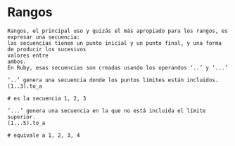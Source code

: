 # Rangos

    Rangos, el principal uso y quizás el más apropiado para los rangos, es expresar una secuencia:
    las secuencias tienen un punto inicial y un punto final, y una forma de producir los sucesivos
    valores entre
    ambos.
    En Ruby, esas secuencias son creadas usando los operandos ‘..’ y ‘...’

    ‘..’ genera una secuencia donde los puntos límites están incluidos.
    (1..3).to_a

    # es la secuencia 1, 2, 3

    ‘...’ genera una secuencia en la que no está incluida el límite superior.
    (1...5).to_a

    # equivale a 1, 2, 3, 4